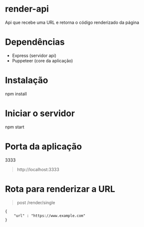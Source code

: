 # render-api
 Api que recebe uma URL e retorna o código renderizado da página

# Dependências
- Express (servidor api)
- Puppeteer (core da aplicação)

# Instalação
npm install

# Iniciar o servidor
npm start

# Porta da aplicação
3333
> http://localhost:3333

# Rota para renderizar a URL
> post /render/single
```
{
    "url" : "https://www.example.com"
}
```